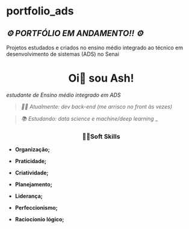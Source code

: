 # portfolio_ads
## **_⚙️ PORTFÓLIO EM ANDAMENTO!! ⚙️_**
Projetos estudados e criados no ensino médio integrado ao técnico em desenvolvimento de sistemas (ADS) no Senai

<h1 align="center"> Oi👋 sou Ash! </h1>

_estudante de Ensino médio integrado em ADS_



>_👨‍💻 Atualmente: dev back-end (me arrisco no front às vezes)_

>_📚 Estudando: data science e machine/deep learning_
_
    
<h3 align="center">🤝🏻Soft Skills</h3> 

- **Organização;**

- **Praticidade;**

- **Criatividade;**

- **Planejamento;**

- **Liderança;**

- **Perfeccionismo;**

- **Raciocíonio lógico;**






